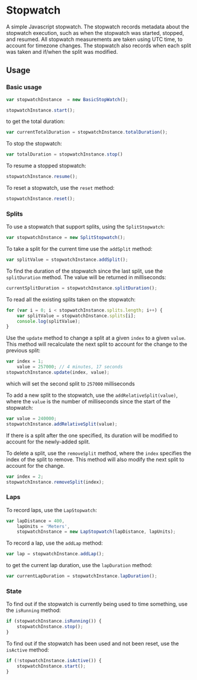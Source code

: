 # Stopwatch
A simple Javascript stopwatch.
The stopwatch records metadata about the stopwatch execution, such as when the stopwatch was started, stopped, and resumed.  All stopwatch measurements are taken using UTC time, to account for timezone changes.  The stopwatch also records when each split was taken and if/when the split was modified.


## Usage

### Basic usage
```javascript
var stopwatchInstance  = new BasicStopWatch();

stopwatchInstance.start();
```

to get the total duration:
```javascript
var currentTotalDuration = stopwatchInstance.totalDuration();
```

To stop the stopwatch:
```javascript
var totalDuration = stopwatchInstance.stop()
```

To resume a stopped stopwatch:
```javascript
stopwatchInstance.resume();
```

To reset a stopwatch, use the `reset` method:
```javascript
stopwatchInstance.reset();
```

### Splits
To use a stopwatch that support splits, using the `SplitStopwatch`:
```javascript
var stopwatchInstance = new SplitStopwatch();
```

To take a split for the current time use the `addSplit` method:
```javascript
var splitValue = stopwatchInstance.addSplit();
```

To find the duration of the stopwatch since the last split, use the `splitDuration` method.  The value will be returned in milliseconds:
```javascript
currentSplitDuration = stopwatchInstance.splitDuration();
```

To read all the existing splits taken on the stopwatch:
```javascript
for (var i = 0; i < stopwatchInstance.splits.length; i++) {
    var splitValue = stopwatchInstance.splits[i];
    console.log(splitValue);
}
```

Use the `update` method to change a split at a given `index` to a given `value`.  This method will recalculate the next split to account for the change to the previous split:
```javascript
var index = 1;
    value = 257000; // 4 minutes, 17 seconds
stopwatchInstance.update(index, value);
```
which will set the second split to `257000` milliseconds

To add a new split to the stopwatch, use the `addRelativeSplit(value)`, where the `value` is the number of milliseconds since the start of the stopwatch:
```javascript
var value = 240000;
stopwatchInstance.addRelativeSplit(value);
```
If there is a split after the one specified, its duration will be modified to account for the newly-added split.

To delete a split, use the `removeSplit` method, where the `index` specifies the index of the split to remove.  This method will also modify the next split to account for the change.

```javascript
var index = 2;
stopwatchInstance.removeSplit(index);
```

### Laps
To record laps, use the `LapStopwatch`:
```javascript
var lapDistance = 400,
    lapUnits = 'Meters',
    stopwatchInstance = new LapStopwatch(lapDistance, lapUnits);
```

To record a lap, use the `addLap` method:
```javascript
var lap = stopwatchInstance.addLap();
```

to get the current lap duration, use the `lapDuration` method:
```javascript
var currentLapDuration = stopwatchInstance.lapDuration();
```

### State
To find out if the stopwatch is currently being used to time something, use the `isRunning` method:
```javascript
if (stopwatchInstance.isRunning()) {
    stopwatchInstance.stop();
}
```


To find out if the stopwatch has been used and not been reset, use the `isActive` method:
```javascript
if (!stopwatchInstance.isActive()) {
    stopwatchInstance.start();
}
```
